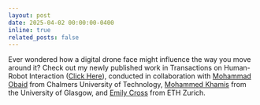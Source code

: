 ```yaml
---
layout: post
date: 2025-04-02 00:00:00-0400
inline: true
related_posts: false
---
```


Ever wondered how a digital drone face might influence the way you move around it? Check out my newly published work in Transactions on Human-Robot Interaction (<a href="https://doi.org/10.1145/3714477">Click Here</a>), conducted in collaboration with <a href="https://research.chalmers.se/en/person/mobaid">Mohammad Obaid</a> from Chalmers University of Technology, <a href="http://www.mkhamis.com/">Mohammed Khamis</a> from the University of Glasgow, and <a href="https://www.soba-lab.com/">Emily Cross</a> from ETH Zurich.